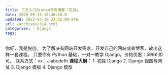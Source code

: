 ```yaml
---
title: 三天入门Django开发博客「实战」
date: 2020-09-13 18:48:16.0
updated: 2022-03-30 23:16:09.846
url: /archives/314.html
categories: - Django
tags: 
---
```




你好，我是悦创。 为了解决有网站开发需求，开发自己的网站或者博客，故出这样一套课程。 只要你有 Python 基础，一对一教学 Django。价格优惠：599¥ 即可。 联系方式：vx：Jiabcdefh **课程大纲：** 1. 初探 Django 2. Django 视图与网址 3. Django 模板 4. Django 模型